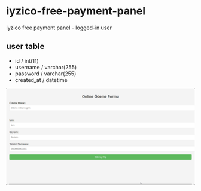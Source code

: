 # iyzico-free-payment-panel
iyzico free payment panel - logged-in user


## user table
* id	/ int(11)	
* username	/ varchar(255)	
* password	/ varchar(255)	
* created_at / datetime

![Ödeme Paneli Ekran Görüntüsü](msedge_jtcq1slvTR.png)
